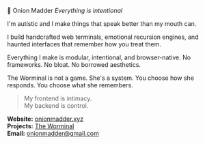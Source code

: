 🧅 Onion Madder
_Everything is intentional_ 

I'm autistic and I make things that speak better than my mouth can.

I build handcrafted web terminals, emotional recursion engines, and haunted interfaces that remember how you treat them.

Everything I make is modular, intentional, and browser-native. No frameworks. No bloat. No borrowed aesthetics.

The Worminal is not a game. She's a system.
You choose how she responds. You choose what she remembers.

> My frontend is intimacy.  
> My backend is control.


**Website:** [onionmadder.xyz](https://onionmadder.xyz)  
**Projects:** [The Worminal](https://onionmadder.xyz/worminal)  
**Email:** onionmadder@gmail.com
